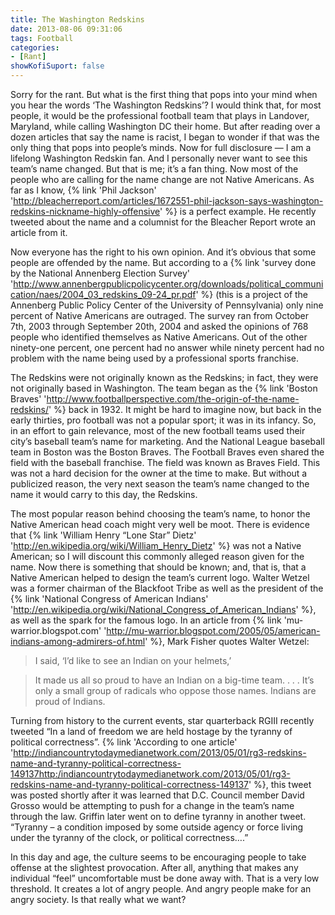 ```yaml
---
title: The Washington Redskins
date: 2013-08-06 09:31:06
tags: Football
categories: 
- [Rant]
showKofiSuport: false
---
```

Sorry for the rant.  But what is the first thing that pops into your mind when you hear the words ‘The Washington Redskins’?  I would think that, for most people, it would be the professional football team that plays in Landover, Maryland, while calling Washington DC their home.  But after reading over a dozen articles that say the name is racist, I began to wonder if that was the only thing that pops into people’s minds.<!-- more --> Now for full disclosure — I am a lifelong Washington Redskin fan.  And I personally never want to see this team’s name changed. But that is me; it’s a fan thing.  Now most of the people who are calling for the name change are not Native Americans.  As far as I know, {% link 'Phil Jackson' 'http://bleacherreport.com/articles/1672551-phil-jackson-says-washington-redskins-nickname-highly-offensive' %} is a perfect example.  He recently tweeted about the name and a columnist for the Bleacher Report wrote an article from it. 

Now everyone has the right to his own opinion.  And it’s obvious that some people are offended by the name.  But according to a {% link 'survey done by the National Annenberg Election Survey' 'http://www.annenbergpublicpolicycenter.org/downloads/political_communication/naes/2004_03_redskins_09-24_pr.pdf' %} (this is a project of the Annenberg Public Policy Center of the University of Pennsylvania) only nine percent of Native Americans are outraged.  The survey ran from October 7th, 2003 through September 20th, 2004 and asked the opinions of 768 people who identified themselves as Native Americans.  Out of the other ninety-one percent, one percent had no answer while ninety percent had no problem with the name being used by a professional sports franchise.

The Redskins were not originally known as the Redskins; in fact, they were not originally based in Washington.  The team began as the {% link 'Boston Braves' 'http://www.footballperspective.com/the-origin-of-the-name-redskins/' %} back in 1932.  It might be hard to imagine now, but back in the early thirties, pro football was not a popular sport; it was in its infancy.  So, in an effort to gain relevance, most of the new football teams used their city’s baseball team’s name for marketing.  And the National League baseball team in Boston was the Boston Braves. The Football Braves even shared the field with the baseball franchise.  The field was known as Braves Field.  This was not a hard decision for the owner at the time to make.  But without a publicized reason, the very next season the team’s name changed to the name it would carry to this day, the Redskins. 

The most popular reason behind choosing the team’s name, to honor the Native American head coach might very well be moot.  There is evidence that {% link 'William Henry “Lone Star” Dietz' 'http://en.wikipedia.org/wiki/William_Henry_Dietz' %} was not a Native American; so I will discount this commonly alleged reason given for the name.  Now there is something that should be known; and, that is, that a Native American helped to design the team’s current logo.  Walter Wetzel was a former chairman of the Blackfoot Tribe as well as the president of the {% link 'National Congress of American Indians' 'http://en.wikipedia.org/wiki/National_Congress_of_American_Indians' %}, as well as the spark for the famous logo.  In an article from {% link 'mu-warrior.blogspot.com' 'http://mu-warrior.blogspot.com/2005/05/american-indians-among-admirers-of.html' %}, Mark Fisher quotes Walter Wetzel:

> I said, ‘I’d like to see an Indian on your helmets,’

> It made us all so proud to have an Indian on a big-time team. . . . It’s only a small group of radicals who oppose those names. Indians are proud of Indians.

Turning from history to the current events, star quarterback RGIII recently tweeted “In a land of freedom we are held hostage by the tyranny of political correctness”.  {% link 'According to one article' 'http://indiancountrytodaymedianetwork.com/2013/05/01/rg3-redskins-name-and-tyranny-political-correctness-149137http:/indiancountrytodaymedianetwork.com/2013/05/01/rg3-redskins-name-and-tyranny-political-correctness-149137' %}, this tweet was posted shortly after it was learned that D.C. Council member David Grosso would be attempting to push for a change in the team’s name through the law.  Griffin later went on to define tyranny in another tweet.  “Tyranny – a condition imposed by some outside agency or force living under the tyranny of the clock, or political correctness….” 

In this day and age,  the culture seems to be encouraging people to take offense at the slightest provocation. After all, anything that makes any individual “feel” uncomfortable must be done away with. That is a very low threshold. It creates a lot of angry people. And angry people make for an angry society.  Is that really what we want? 